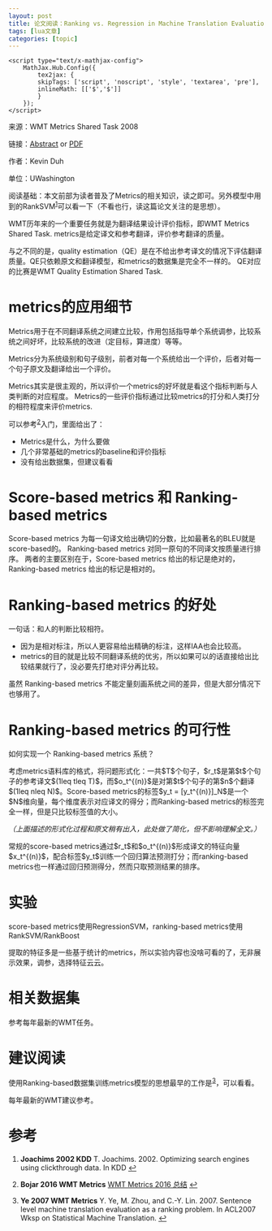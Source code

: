 ```yaml
---
layout: post
title: 论文阅读：Ranking vs. Regression in Machine Translation Evaluation 
tags: [lua文章]
categories: [topic]
---
```

<script src="https://cdn.mathjax.org/mathjax/latest/MathJax.js?config=TeX-AMS-MML_HTMLorMML" type="text/javascript"></script>
    <script type="text/x-mathjax-config">
        MathJax.Hub.Config({
            tex2jax: {
            skipTags: ['script', 'noscript', 'style', 'textarea', 'pre'],
            inlineMath: [['$','$']]
            }
        });
    </script>




<p>来源：WMT Metrics Shared Task 2008</p>

<p>链接：<a href="https://dl.acm.org/citation.cfm?doid=1626394.1626425">Abstract</a> or <a href="http://citeseerx.ist.psu.edu/viewdoc/download;jsessionid=88FB762456FCA0B2C349C3DA3AE7B9CF?doi=10.1.1.158.9744&amp;rep=rep1&amp;type=pdf">PDF</a></p>

<p>作者：Kevin Duh</p>

<p>单位：UWashington</p>

<p>阅读基础：本文前部为读者普及了Metrics的相关知识，读之即可。另外模型中用到的RankSVM<sup id="fnref:2"><a href="#fn:2" class="footnote">1</a></sup>可以看一下（不看也行，读这篇论文关注的是思想）。</p>



<p>WMT历年来的一个重要任务就是为翻译结果设计评价指标，即WMT Metrics Shared Task. 
metrics是给定译文和参考翻译，评价参考翻译的质量。</p>

<p>与之不同的是，quality estimation（QE）是在不给出参考译文的情况下评估翻译质量。QE只依赖原文和翻译模型，和metrics的数据集是完全不一样的。
QE对应的比赛是WMT Quality Estimation Shared Task.</p>

<h1 id="metrics的应用细节">metrics的应用细节</h1>

<p>Metrics用于在不同翻译系统之间建立比较，作用包括指导单个系统调参，比较系统之间好坏，比较系统的改进（定目标，算进度）等等。</p>

<p>Metrics分为系统级别和句子级别，前者对每一个系统给出一个评价，后者对每一个句子原文及翻译给出一个评价。</p>

<p>Metrics其实是很主观的，所以评价一个metrics的好坏就是看这个指标判断与人类判断的对应程度。
Metrics的一些评价指标通过比较metrics的打分和人类打分的相符程度来评价metrics.</p>

<p>可以参考<sup id="fnref:3"><a href="#fn:3" class="footnote">2</a></sup>入门，里面给出了：</p>

<ul>
  <li>Metrics是什么，为什么要做</li>
  <li>几个非常基础的metrics的baseline和评价指标</li>
  <li>没有给出数据集，但建议看看</li>
</ul>

<h1 id="score-based-metrics-和-ranking-based-metrics">Score-based metrics 和 Ranking-based metrics</h1>

<p>Score-based metrics 为每一句译文给出确切的分数，比如最著名的BLEU就是score-based的。
Ranking-based metrics 对同一原句的不同译文按质量进行排序。
两者的主要区别在于，Score-based metrics 给出的标记是绝对的，Ranking-based metrics 给出的标记是相对的。</p>

<h1 id="ranking-based-metrics-的好处">Ranking-based metrics 的好处</h1>

<p>一句话：和人的判断比较相符。</p>
<ul>
  <li>因为是相对标注，所以人更容易给出精确的标注，这样IAA也会比较高。</li>
  <li>metrics的目的就是比较不同翻译系统的优劣，所以如果可以的话直接给出比较结果就行了，没必要先打绝对评分再比较。</li>
</ul>

<p>虽然 Ranking-based metrics 不能定量刻画系统之间的差异，但是大部分情况下也够用了。</p>

<h1 id="ranking-based-metrics-的可行性">Ranking-based metrics 的可行性</h1>

<p>如何实现一个 Ranking-based metrics 系统？</p>

<p>考虑metrics语料库的格式，将问题形式化：一共$T$个句子，$r_t$是第$t$个句子的参考译文$(1leq tleq T)$，而$o_t^{(n)}$是对第$t$个句子的第$n$个翻译$(1leq nleq N)$。Score-based metrics的标签$y_t = [y_t^{(n)}]_N$是一个$N$维向量，每个维度表示对应译文的得分；而Ranking-based metrics的标签完全一样，但是只比较标签值的大小。</p>

<p><em>（上面描述的形式化过程和原文稍有出入，此处做了简化，但不影响理解全文。）</em></p>

<p>常规的score-based metrics通过$r_t$和$o_t^{(n)}$形成译文的特征向量$x_t^{(n)}$，配合标签$y_t$训练一个回归算法预测打分；而ranking-based metrics也一样通过回归预测得分，然而只取预测结果的排序。</p>



<h1 id="实验">实验</h1>

<p>score-based metrics使用RegressionSVM，ranking-based metrics使用RankSVM/RankBoost</p>

<p>提取的特征多是一些基于统计的metrics，所以实验内容也没啥可看的了，无非展示效果，调参，选择特征云云。</p>

<h1 id="相关数据集">相关数据集</h1>

<p>参考每年最新的WMT任务。</p>

<h1 id="建议阅读">建议阅读</h1>

<p>使用Ranking-based数据集训练metrics模型的思想最早的工作是<sup id="fnref:1"><a href="#fn:1" class="footnote">3</a></sup>，可以看看。</p>

<p>每年最新的WMT建议参考。</p>

<h1 id="参考">参考</h1>

<div class="footnotes">
  <ol>
    <li id="fn:2">
      <p><strong>Joachims 2002 KDD</strong> T. Joachims. 2002. Optimizing search engines using clickthrough data. In KDD <a href="#fnref:2" class="reversefootnote">↩</a></p>
    </li>
    <li id="fn:3">
      <p><strong>Bojar 2016 WMT Metrics</strong> <a href="http://www.statmt.org/wmt16/slides/wmt16-metrics.pdf">WMT Metrics 2016 总结</a> <a href="#fnref:3" class="reversefootnote">↩</a></p>
    </li>
    <li id="fn:1">
      <p><strong>Ye 2007 WMT Metrics</strong> Y. Ye, M. Zhou, and C.-Y. Lin. 2007. Sentence level machine translation evaluation as a ranking problem. In ACL2007 Wksp on Statistical Machine Translation. <a href="#fnref:1" class="reversefootnote">↩</a></p>
    </li>
  </ol>
</div>